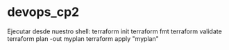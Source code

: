 # devops_cp2

Ejecutar desde nuestro shell:
terraform init
terraform fmt 
terraform validate
terraform plan -out myplan
terraform apply "myplan"